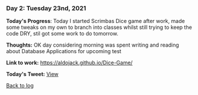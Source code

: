 ### Day 2: Tuesday 23nd, 2021 

**Today's Progress**:   Today I started Scrimbas Dice game after work, made some tweaks on my own to branch into classes whilst still trying to keep the code DRY, stil got some work to do tomorrow.  

**Thoughts:** OK day considering morning was spent writing and reading about Database Applications for upcoming test

**Link to work:** https://aldojack.github.io/Dice-Game/

**Today's Tweet:** [View](https://twitter.com/MrAldoJack/status/1463300598498050053)

[Back to log](/log.md)
